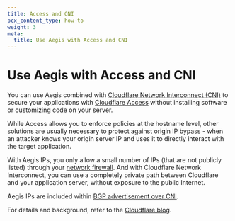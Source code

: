```yaml
---
title: Access and CNI
pcx_content_type: how-to
weight: 3
meta:
  title: Use Aegis with Access and CNI
---
```


# Use Aegis with Access and CNI

You can use Aegis combined with [Cloudflare Network Interconnect (CNI)](/network-interconnect/) to secure your applications with [Cloudflare Access](/cloudflare-one/policies/access/) without installing software or customizing code on your server.

While Access allows you to enforce policies at the hostname level, other solutions are usually necessary to protect against origin IP bypass - when an attacker knows your origin server IP and uses it to directly interact with the target application.

With Aegis IPs, you only allow a small number of IPs (that are not publicly listed) through your [network firewall](/aegis/configuration-options/network-firewall/). And with Cloudflare Network Interconnect, you can use a completely private path between Cloudflare and your application server, without exposure to the public Internet.

Aegis IPs are included within [BGP advertisement over CNI](/network-interconnect/classic-cni/set-up/configure-bgp-bfd/).

For details and background, refer to the [Cloudflare blog](https://blog.cloudflare.com/access-aegis-cni).